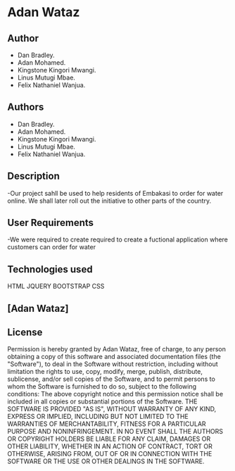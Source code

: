 # Adan Wataz

## Author
* Dan Bradley.
* Adan Mohamed.
* Kingstone Kingori Mwangi.
* Linus Mutugi Mbae.
* Felix Nathaniel Wanjua.

## Authors
* Dan Bradley.
* Adan Mohamed.
* Kingstone Kingori Mwangi.
* Linus Mutugi Mbae.
* Felix Nathaniel Wanjua.
## Description
   -Our project sahll be used to help residents of Embakasi to order for water online. We shall later roll out the     initiative to other parts of the country.
## User Requirements
   -We were required to create required to create a fuctional  application where customers can order for water
## Technologies used
   HTML
   JQUERY
   BOOTSTRAP
   CSS
## [Adan Wataz]

## License
Permission is hereby granted by Adan Wataz, free of charge, to any person obtaining a copy of this software and associated documentation files (the "Software"), to deal in the Software without restriction, including without limitation the rights to use, copy, modify, merge, publish, distribute, sublicense, and/or sell copies of the Software, and to permit persons to whom the Software is furnished to do so, subject to the following conditions:
The above copyright notice and this permission notice shall be included in all copies or substantial portions of the Software.
THE SOFTWARE IS PROVIDED "AS IS", WITHOUT WARRANTY OF ANY KIND, EXPRESS OR IMPLIED, INCLUDING BUT NOT LIMITED TO THE WARRANTIES OF MERCHANTABILITY, FITNESS FOR A PARTICULAR PURPOSE AND NONINFRINGEMENT. IN NO EVENT SHALL THE AUTHORS OR COPYRIGHT HOLDERS BE LIABLE FOR ANY CLAIM, DAMAGES OR OTHER LIABILITY, WHETHER IN AN ACTION OF CONTRACT, TORT OR OTHERWISE, ARISING FROM, OUT OF OR IN CONNECTION WITH THE SOFTWARE OR THE USE OR OTHER DEALINGS IN THE SOFTWARE.
